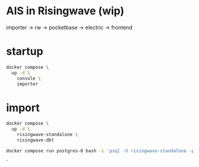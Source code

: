 # AIS in Risingwave (wip)

importer -> rw -> pocketbase -> electric -> frontend

# startup

```bash
docker compose \
  up -d \
    console \
    importer
```

# import 
```bash
docker compose \
  up -d \
    risingwave-standalone \
    risingwave-dbt
```

```bash
docker compose run postgres-0 bash -c 'psql -h risingwave-standalone -p 4566 -d dev -U root -c "select * from ais_source"'
```

`

